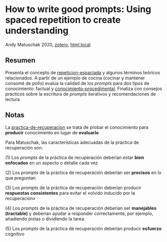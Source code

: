 # How to write good prompts: Using spaced repetition to create understanding

Andy Matuschak 2020, [zotero](zotero://select/items/@matuschak2020), [html local](file://Users/sabhz/Zotero/storage/3S9X6XUD/prompts.html)

## Resumen

Presenta el concepto de [repeticion-espaciada](repeticion-espaciada.md) y algunos términos teóricos relacionados. A partir de un ejemplo de cocina (cocinar y mantener consomé de pollo) evalúa la calidad de los *prompts* para dos tipos de conocimiento: factual y [conocimiento-procedimental](conocimiento-procedimental.md). Finaliza con consejos prácticos sobre la escritura de *prompts* iterativos y recomendaciones de lectura

## Notas

La [practica-de-recuperacion](practica-de-recuperacion.md) se trata de probar el conocimiento para **producir** conocimiento en lugar de **evaluarlo**

Para Matuschak, las características adecuadas de la práctica de recuperación son:

(1) Los *prompts* de la práctica de recuperación deberían estar **bien enfocados** en un aspecto o detalle cada vez

(2) Los *prompts* de la práctica de recuperación deberían ser **precisos** en lo que preguntan

(3) Los *prompts* de la práctica de recuperación deberían producir **respuestas consistentes** para evitar el «olvido inducido por la recuperación»

(4) Los *prompts* de la práctica de recuperación deberían ser **manejables (tractable)** y deberían ayudar a responder correctamente, por ejemplo, añadiendo pistas o dividiendo la tarea

(5) Los *prompts* de la práctica de recuperación deberían producir **esfuerzo** cognitivo
